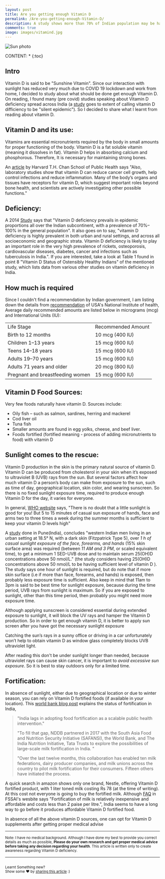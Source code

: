 ```yaml
---
layout: post
title: Are you getting enough Vitamin D
permalink: /Are-you-getting-enough-Vitamin-D/
description: A study shows more than 70% of Indian population may be having Vitamin D deficiency. Learn how Vitamin D affects your body and how you can do to reduce it
comments: true
image: images/vitamind.jpg
---
```

![Sun photo]({{site.url}}/images/vitamind.jpg)

CONTENT:
* 
{:toc}

  

## Intro
Vitamin D is said to be "Sunshine Vitamin". Since our interaction with sunlight has reduced very much due to COVID 19 lockdown and work from home, I decided to study about what should be done get enough Vitamin D.  On reading, I found many (pre covid) studies speaking about Vitamin D deficiency spread across India (a [study](https://www.jfmpc.com/article.asp?issn=2249-4863;year=2018;volume=7;issue=2;spage=324;epage=330;aulast=Aparna) goes to extent of calling vitamin D difficiency to be "silent epidemic").  So I decided to share what I learnt from reading about vitamin D.

## Vitamin D and its use:
Vitamins are essential micronutrients required by the body in small amounts for proper functioning of the body. Vitamin D is a fat soluble vitamin (meaning it dissolves in fat). Vitamin D helps in absorbing calcium and phosphorous. Therefore, It is necessary for maintaining strong bones.

An [article](https://www.hsph.harvard.edu/nutritionsource/vitamin-d/) by Harvard T.H. Chan School of Public Health says "Also, laboratory studies show that vitamin D can reduce cancer cell growth, help control infections and reduce inflammation. Many of the body’s organs and tissues have receptors for vitamin D, which suggest important roles beyond bone health, and scientists are actively investigating other possible functions."

## Deficiency:
A 2014 [Study](https://www.mdpi.com/2072-6643/6/2/729/htm) says that "Vitamin D deficiency prevails in epidemic proportions all over the Indian subcontinent, with a prevalence of 70%–100% in the general population".  It also goes on to say, "vitamin D deficiency is highly prevalent in both urban and rural settings, and across all socioeconomic and geographic strata. Vitamin D deficiency is likely to play an important role in the very high prevalence of rickets, osteoporosis, cardiovascular diseases, diabetes, cancer and infections such as tuberculosis in India.".  If you are interested, take a look at Table 1 found in point 8 "Vitamin D Status of Ostensibly Healthy Indians" of the mentioned study, which lists data from various other studies on vitamin deficiency in India.

## How much is required
Since I couldn't find a recommendation by Indian government, I am listing down the details from [recommendation](https://ods.od.nih.gov/factsheets/VitaminD-Consumer/) of USA's National Institute of health,
Average daily recommended amounts are listed below in micrograms (mcg) and International Units (IU):


<table>
    <tr>
        <td>Life Stage</td>
        <td>Recommended Amount</td>
    </tr>
    <tr>
        <td>Birth to 12 months</td>
        <td>10 mcg (400 IU)</td>
    </tr>
    <tr>
        <td>Children 1–13 years</td>
        <td>15 mcg (600 IU)</td>
    </tr>
    <tr>
        <td>Teens 14–18 years</td>
        <td>15 mcg (600 IU)</td>
    </tr>
    <tr>
        <td>Adults 19–70 years</td>
        <td>15 mcg (600 IU)</td>
    </tr>
    <tr>
        <td>Adults 71 years and older</td>
        <td>20 mcg (800 IU)</td>
    </tr>
    <tr>
        <td>Pregnant and breastfeeding women</td>
        <td>15 mcg (600 IU)</td>
    </tr>
</table>

## Vitamin D Food Sources:
Very few foods naturally have vitamin D. Sources include:
-  Oily fish – such as salmon, sardines, herring and mackerel
-  Cod liver oil
- Tuna fish
-  Smaller amounts are found in egg yolks, cheese, and beef liver.
- Foods fortified (fortified meaning - process of adding micronutrients to food) with vitamin D

## Sunlight comes to the rescue:
Vitamin D production in the skin is the primary natural source of vitamin D. Vitamin D can be produced from cholesterol in your skin when it’s exposed to ultraviolet B (UVB) rays from the sun. But several factors affect how much vitamin D a person’s body can make from exposure to the sun, such as time of day, geographical location, skin color, and wearing sunscreen. So there is no fixed sunlight exposure time, required to produce enough Vitamin D for the day, it varies for everyone.

In general, [WHO website](https://www.who.int/news-room/q-a-detail/radiation-the-known-health-effects-of-ultraviolet-radiation) says, "There is no doubt that a little sunlight is good for you! But 5 to 15 minutes of casual sun exposure of hands, face and arms two to three times a week during the summer months is sufficient to keep your vitamin D levels high"

A [study](https://www.ncbi.nlm.nih.gov/pmc/articles/PMC5972483/#ref6) done in Pune(India), concludes "western Indian men living in an urban setting at 18.5° N, with a dark skin (Fitzpatrick Type 5), over *1 h of casual sunlight exposure of the face, forearms, and hands* (15% skin surface area) was required (between *11 AM and 3 PM*, or scaled equivalent time), to get a minimum 1 SED-UVB dose and to maintain serum 25(OH)D concentrations above 50 nmol/L." (the study considers having 25(OH)D concentrations above 50 nmol/L to be having sufficient level of vitamin D ). 
The study says one hour of sunlight is required, but do note that if more skin surface (i.e if more than face, forearms, and hands) is exposed, then probably less exposure time is sufficient.  Also keep in mind that 11am to 3pm is said to be best time for sunlight exposure, because during the time period, UVB rays from sunlight is maximum. So if you are exposed to sunlight, other than this time period, then probably you might need more exposure time.

Although applying sunscreen is considered essential during extended exposure to sunlight, it will block the UV rays and hamper the Vitamin D production. So in order to get enough vitamin D, it is better to apply sun screen after you have got the necessary sunlight exposure

Catching the sun’s rays in a sunny office or driving in a car unfortunately won’t help to obtain vitamin D as window glass completely blocks UVB ultraviolet light.

After reading this don't be under sunlight longer than needed, because ultraviolet rays can cause skin cancer, it is important to *avoid excessive sun exposure*. So it is best to stay outdoors only for a limited time. 

## Fortification:
In absence of sunlight, either due to geographical location or due to winter season, you can rely on Vitamin D fortified foods (if available in your location). 
This [world bank blog post](https://blogs.worldbank.org/endpovertyinsouthasia/milk-fortification-india-journey-so-far) explains the status of fortification in India,
>"India lags in adopting food fortification as a scalable public health intervention."
>
>"To fill that gap, NDDB partnered in 2017 with the South Asia Food and Nutrition Security Initiative (SAFANSI), the World Bank, and The India Nutrition Initiative, Tata Trusts to explore the possibilities of large-scale milk fortification in India. " 
>
>"Over the last twelve months, this collaboration has enabled ten milk federations, dairy producer companies, and milk unions across the country to pilot milk fortification for their consumers. Fifteen others have initiated the process.

A quick search in amazon shows only one brand, Nestle, offering Vitamin D fortified product, with 1 liter toned milk costing Rs 78 (at the time of writing). At this cost not everyone is going to buy the fortified milk.  Although [FAQ](https://ffrc.fssai.gov.in/commodity?commodity=fortified-milk#tab-faq) in FSSAI's wesbite says "Fortification of milk is relatively inexpensive and affordable and costs less than 2 paise per litre.", India seems to have a long way to go before it produces affordable Vitamin D fortified food.


In absence of all the above vitamin D sources, one can opt for Vitamin D supplements after getting proper medical advise 



------
<small class="grey">  Note: I have no medical background. Although I have done my best to provide you correct details as much as possible, **Please do your own research and get proper medical advice before taking any decision regarding your health**. This article is written only to create awareness regarding Vitamin D deficiency. 

-----



<br>
Learnt Something new? 
<br>Show some ❤ by <u>sharing this article</u> :)

